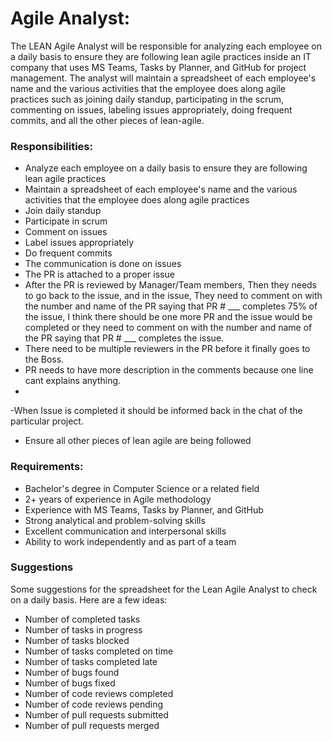 # Agile Analyst:

The LEAN Agile Analyst will be responsible for analyzing each employee on a daily basis to ensure they are following lean agile practices inside an IT company that uses MS Teams, Tasks by Planner, and GitHub for project management. The analyst will maintain a spreadsheet of each employee's name and the various activities that the employee does along agile practices such as joining daily standup, participating in the scrum, commenting on issues, labeling issues appropriately, doing frequent commits, and all the other pieces of lean-agile.

### Responsibilities:
- Analyze each employee on a daily basis to ensure they are following lean agile practices
- Maintain a spreadsheet of each employee's name and the various activities that the employee does along agile practices
- Join daily standup
- Participate in scrum
- Comment on issues
- Label issues appropriately
- Do frequent commits
- The communication is done on issues
- The PR is attached to a proper issue
- After the PR is reviewed by Manager/Team members, Then they needs to go back to the issue, and in the issue, They need to comment on with the number and name of the PR saying that PR # ___ completes 75% of the issue, I think there should be one more PR and the issue would be completed or they need to comment on with the number and name of the PR saying that PR # ___ completes the issue.
- There need to be multiple reviewers in the PR before it finally goes to the Boss.
- PR needs to have more description in the comments because one line cant explains anything. 
- 




-When Issue is completed it should be informed back in the chat of the particular project.
- Ensure all other pieces of lean agile are being followed

### Requirements:
- Bachelor's degree in Computer Science or a related field
- 2+ years of experience in Agile methodology
- Experience with MS Teams, Tasks by Planner, and GitHub
- Strong analytical and problem-solving skills
- Excellent communication and interpersonal skills
- Ability to work independently and as part of a team

### Suggestions 
Some suggestions for the spreadsheet for the Lean Agile Analyst to check on a daily basis. Here are a few ideas:
- Number of completed tasks
- Number of tasks in progress
- Number of tasks blocked
- Number of tasks completed on time
- Number of tasks completed late
- Number of bugs found
- Number of bugs fixed
- Number of code reviews completed
- Number of code reviews pending
- Number of pull requests submitted
- Number of pull requests merged
